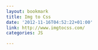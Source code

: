 ```yaml
---
layout: bookmark
title: Img to Css
date: '2012-11-16T04:52:22+01:00'
link: http://www.imgtocss.com/
categories: JS

---
```

